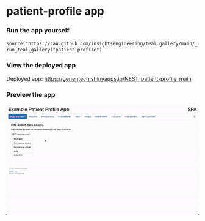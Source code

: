 
<!-- Generated by app_readme_template.Rmd and generate_app_readme.R: do not edit by hand-->

# patient-profile app

### Run the app yourself

    source("https://raw.github.com/insightsengineering/teal.gallery/main/_utils.R")
    run_teal_gallery("patient-profile")

### View the deployed app

Deployed app: <https://genentech.shinyapps.io/NEST_patient-profile_main>

### Preview the app

![](assets/img/patient-profile.gif)<!-- -->
